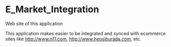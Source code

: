 # E_Market_Integration
Web site of this application

This application makes easier to be integrated and synced with ecommerce sites like http://www.n11.com, http://www.hepsiburada.com, etc.
